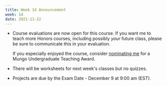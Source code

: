 ```yaml
---
title: Week 14 Announcement
week: 14
date: 2021-11-22
---
```


* Course evaluations are now open for this course. If you want me 
to teach more Honors courses, including possibly _your_ future class, 
please be sure to communicate this in your evaluation. 

    If you especially enjoyed the course, consider 
    [nominating me](https://sc.edu/about/offices_and_divisions/provost/honorsandawards/internal/nominations.php) 
    for a Mungo Undergraduate Teaching Award. 

* There will be worksheets for next week's classes but no quizzes. 

* Projects are due by the Exam Date - December 9 at 9:00 am (EST).